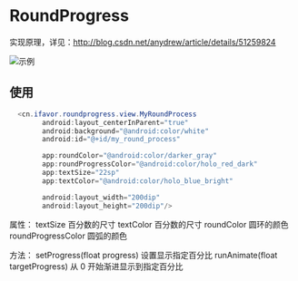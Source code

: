 # RoundProgress

实现原理，详见：http://blog.csdn.net/anydrew/article/details/51259824

![示例](https://github.com/heshiweij/RoundProgress/blob/master/sample.gif)

## 使用

```java
  <cn.ifavor.roundprogress.view.MyRoundProcess
        android:layout_centerInParent="true"
        android:background="@android:color/white"
        android:id="@+id/my_round_process"

        app:roundColor="@android:color/darker_gray"
        app:roundProgressColor="@android:color/holo_red_dark"
        app:textSize="22sp"
        app:textColor="@android:color/holo_blue_bright"

        android:layout_width="200dip"
        android:layout_height="200dip"/>
```

属性：
textSize 百分数的尺寸
textColor 百分数的尺寸
roundColor 圆环的颜色
roundProgressColor 圆弧的颜色

方法：
setProgress(float progress) 设置显示指定百分比
runAnimate(float targetProgress) 从 0 开始渐进显示到指定百分比
